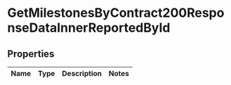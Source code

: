 

# GetMilestonesByContract200ResponseDataInnerReportedById


## Properties

| Name | Type | Description | Notes |
|------------ | ------------- | ------------- | -------------|



